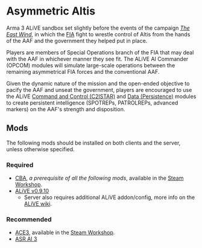 # Asymmetric Altis
Arma 3 ALiVE sandbox set slightly before the events of the campaign [*The East Wind*](http://arma3.com/features/campaign), in which the [FIA](http://arma3.com/features/factions) fight to wrestle control of Altis from the hands of the AAF and the government they helped put in place.

Players are members of Special Operations branch of the FIA that may deal with the AAF in whichever manner they see fit. The ALiVE AI Commander (OPCOM) modules will simulate large-scale operations between the remaining asymmetrical FIA forces and the conventional AAF.

Given the dynamic nature of the mission and the open-ended objective to pacify the AAF and unseat the government, players are encouraged to use the ALiVE [Command and Control (C2ISTAR)](http://alivemod.com/wiki/index.php/Command_%26_Control) and [Data (Persistence)](http://alivemod.com/wiki/index.php/ALiVE_Data) modules to create persistent intelligence (SPOTREPs, PATROLREPs, advanced markers) on the AAF's strength and disposition.

## Mods
The following mods should be installed on both clients and the server, unless otherwise specified.

### Required
 * [CBA](https://github.com/CBATeam/CBA_A3), *a prerequisite of all the following mods*, available in the [Steam Workshop](http://steamcommunity.com/workshop/filedetails/?id=450814997).
 * [ALiVE v0.9.10](http://alivemod.com/#Download)
   - Server also requires additional ALiVE addon/config, more info on the [ALiVE wiki](http://alivemod.com/wiki/index.php/ALiVE_Data).

### Recommended
 * [ACE3](http://ace3mod.com/), available in the [Steam Workshop](http://steamcommunity.com/sharedfiles/filedetails/?id=463939057).
 * [ASR AI 3](https://forums.bistudio.com/topic/163742-asr-ai-3/)
